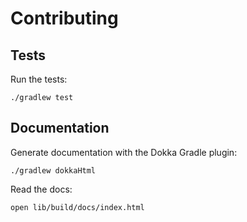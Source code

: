 # Contributing

## Tests

Run the tests:

    ./gradlew test


## Documentation

Generate documentation with the Dokka Gradle plugin:

    ./gradlew dokkaHtml

Read the docs:

    open lib/build/docs/index.html
